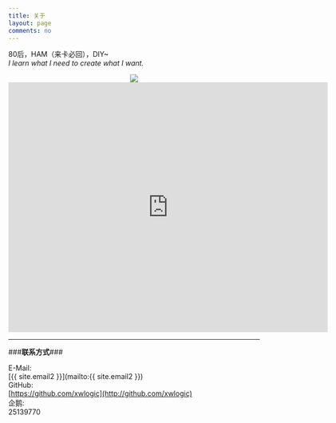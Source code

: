 ```yaml
---
title: 关于
layout: page
comments: no
---
```


80后，HAM（来卡必回），DIY~  
*I learn what I need to create what I want.*        

<center>
<a href="http://www.hamqsl.com/solar.html" title="Click to add Solar-Terrestrial Data to your website!"><img src="http://www.hamqsl.com/solar101vhf.php"></a>

<iframe align="top" frameborder="0" height="500" scrolling="yes" src="http://logbook.qrz.com/lbstat/BH3NVN/" width="640"></iframe>
</center>

---

###**联系方式**###

E-Mail:  
[{{ site.email2 }}](mailto:{{ site.email2 }})  
GitHub:  
[https://github.com/xwlogic](http://github.com/xwlogic)  
企鹅:    
25139770


